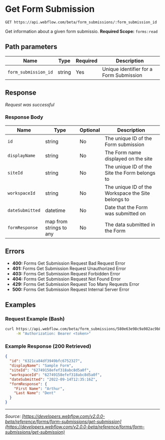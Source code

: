 # Get Form Submission

```
GET https://api.webflow.com/beta/form_submissions/:form_submission_id
```

Get information about a given form submissio.
**Required Scope:** `forms:read`


## Path parameters

| Name | Type | Required | Description |
|---|---|---|---|
| `form_submission_id` | string | Yes | Unique identifier for a Form Submission |




## Response

_Request was successful_

### Response Body

| Name | Type | Optional | Description |
|---|---|---|---|
| `id` | string | No | The unique ID of the Form submission |
| `displayName` | string | No | The Form name displayed on the site |
| `siteId` | string | No | The unique ID of the Site the Form belongs to |
| `workspaceId` | string | No | The unique ID of the Workspace the Site belongs to |
| `dateSubmitted` | datetime | No | Date that the Form was submitted on |
| `formResponse` | map from strings to any | No | The data submitted in the Form |




## Errors

* **400:** Forms Get Submission Request Bad Request Error
* **401:** Forms Get Submission Request Unauthorized Error
* **403:** Forms Get Submission Request Forbidden Error
* **404:** Forms Get Submission Request Not Found Error
* **429:** Forms Get Submission Request Too Many Requests Error
* **500:** Forms Get Submission Request Internal Server Error




## Examples

### Request Example (Bash)

```bash
curl https://api.webflow.com/beta/form_submissions/580e63e98c9a982ac9b8b741 \
     -H "Authorization: Bearer <token>"
```

### Example Response (200 Retrieved)

```json
{
  "id": "6321ca84df3949bfc6752327",
  "displayName": "Sample Form",
  "siteId": "62749158efef318abc8d5a0f",
  "workspaceId": "62749158efef318abc8d5a0f",
  "dateSubmitted": "2022-09-14T12:35:16Z",
  "formResponse": {
    "First Name": "Arthur",
    "Last Name": "Dent"
  }
}
```


---
*Source: [https://developers.webflow.com/v2.0.0-beta/reference/forms/form-submissions/get-submission](https://developers.webflow.com/v2.0.0-beta/reference/forms/form-submissions/get-submission)*